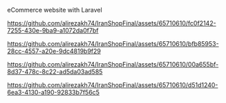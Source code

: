 eCommerce website with Laravel




https://github.com/alirezakh74/IranShopFinal/assets/65710610/fc0f2142-7255-430e-9ba9-a1072da0f7bf



https://github.com/alirezakh74/IranShopFinal/assets/65710610/bfb85953-28cc-4557-a20e-9dc4819b9f29



https://github.com/alirezakh74/IranShopFinal/assets/65710610/00a655bf-8d37-478c-8c22-ad5da03ad585



https://github.com/alirezakh74/IranShopFinal/assets/65710610/d51d1240-6ea3-4130-a190-92833b7f56c5

